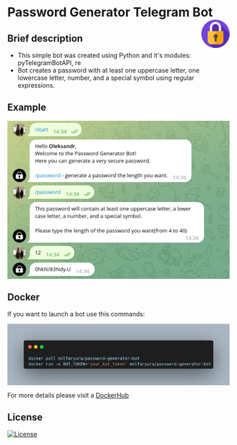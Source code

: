 # Password Generator Telegram Bot  <img src="img/icon.png" align="right"/>

## Brief description
- This simple bot was created using Python and it's modules: pyTelegramBotAPI, re
- Bot creates a password with at least one uppercase letter, one lowercase letter, number, and a special symbol using regular expressions.

## Example
<img src="img/bot_example.png" align="center"/>

## Docker
If you want to launch a bot use this commands:

<img src="img/docker.png" align="center"/>

For more details please visit a [DockerHub](https://hub.docker.com/repository/docker/molfaryura/password-generator-bot)

## License
[![License](https://img.shields.io/badge/license-MIT-blue.svg)](/LICENSE)
